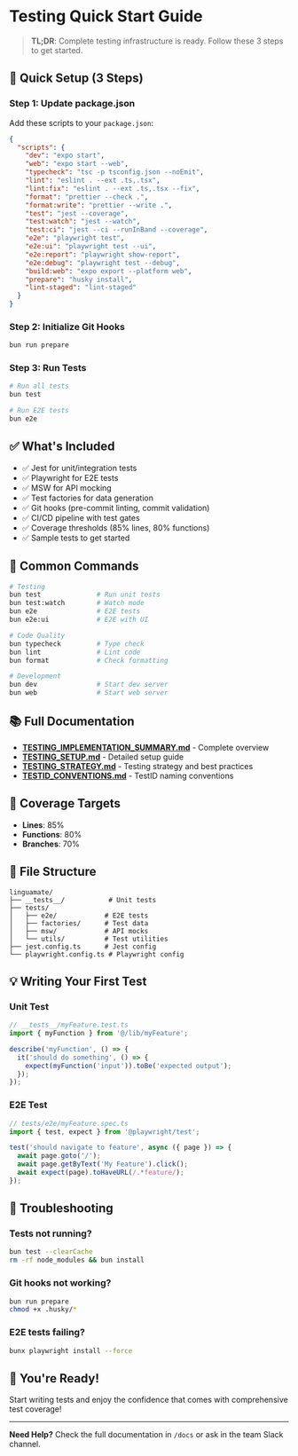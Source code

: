 # Testing Quick Start Guide

> **TL;DR**: Complete testing infrastructure is ready. Follow these 3 steps to get started.

## 🚀 Quick Setup (3 Steps)

### Step 1: Update package.json

Add these scripts to your `package.json`:

```json
{
  "scripts": {
    "dev": "expo start",
    "web": "expo start --web",
    "typecheck": "tsc -p tsconfig.json --noEmit",
    "lint": "eslint . --ext .ts,.tsx",
    "lint:fix": "eslint . --ext .ts,.tsx --fix",
    "format": "prettier --check .",
    "format:write": "prettier --write .",
    "test": "jest --coverage",
    "test:watch": "jest --watch",
    "test:ci": "jest --ci --runInBand --coverage",
    "e2e": "playwright test",
    "e2e:ui": "playwright test --ui",
    "e2e:report": "playwright show-report",
    "e2e:debug": "playwright test --debug",
    "build:web": "expo export --platform web",
    "prepare": "husky install",
    "lint-staged": "lint-staged"
  }
}
```

### Step 2: Initialize Git Hooks

```bash
bun run prepare
```

### Step 3: Run Tests

```bash
# Run all tests
bun test

# Run E2E tests
bun e2e
```

## ✅ What's Included

- ✅ Jest for unit/integration tests
- ✅ Playwright for E2E tests
- ✅ MSW for API mocking
- ✅ Test factories for data generation
- ✅ Git hooks (pre-commit linting, commit validation)
- ✅ CI/CD pipeline with test gates
- ✅ Coverage thresholds (85% lines, 80% functions)
- ✅ Sample tests to get started

## 📝 Common Commands

```bash
# Testing
bun test              # Run unit tests
bun test:watch        # Watch mode
bun e2e               # E2E tests
bun e2e:ui            # E2E with UI

# Code Quality
bun typecheck         # Type check
bun lint              # Lint code
bun format            # Check formatting

# Development
bun dev               # Start dev server
bun web               # Start web server
```

## 📚 Full Documentation

- **[TESTING_IMPLEMENTATION_SUMMARY.md](docs/TESTING_IMPLEMENTATION_SUMMARY.md)** - Complete overview
- **[TESTING_SETUP.md](docs/TESTING_SETUP.md)** - Detailed setup guide
- **[TESTING_STRATEGY.md](docs/TESTING_STRATEGY.md)** - Testing strategy and best practices
- **[TESTID_CONVENTIONS.md](docs/TESTID_CONVENTIONS.md)** - TestID naming conventions

## 🎯 Coverage Targets

- **Lines**: 85%
- **Functions**: 80%
- **Branches**: 70%

## 🔧 File Structure

```
linguamate/
├── __tests__/           # Unit tests
├── tests/
│   ├── e2e/            # E2E tests
│   ├── factories/      # Test data
│   ├── msw/            # API mocks
│   └── utils/          # Test utilities
├── jest.config.ts      # Jest config
└── playwright.config.ts # Playwright config
```

## 💡 Writing Your First Test

### Unit Test

```typescript
// __tests__/myFeature.test.ts
import { myFunction } from '@/lib/myFeature';

describe('myFunction', () => {
  it('should do something', () => {
    expect(myFunction('input')).toBe('expected output');
  });
});
```

### E2E Test

```typescript
// tests/e2e/myFeature.spec.ts
import { test, expect } from '@playwright/test';

test('should navigate to feature', async ({ page }) => {
  await page.goto('/');
  await page.getByText('My Feature').click();
  await expect(page).toHaveURL(/.*feature/);
});
```

## 🐛 Troubleshooting

### Tests not running?
```bash
bun test --clearCache
rm -rf node_modules && bun install
```

### Git hooks not working?
```bash
bun run prepare
chmod +x .husky/*
```

### E2E tests failing?
```bash
bunx playwright install --force
```

## 🎉 You're Ready!

Start writing tests and enjoy the confidence that comes with comprehensive test coverage!

---

**Need Help?** Check the full documentation in `/docs` or ask in the team Slack channel.
